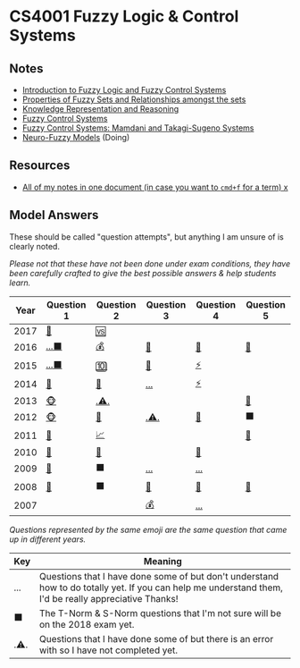
# CS4001 Fuzzy Logic & Control Systems

## Notes

* [Introduction to Fuzzy Logic and Fuzzy Control Systems](https://github.com/nating/cs-exams/blob/master/assets/notes/fourth-year/fuzzy-logic/notes/0-introduction-to-fuzzy-logic-and-fuzzy-control-systems.md)
* [Properties of Fuzzy Sets and Relationships amongst the sets](https://github.com/nating/cs-exams/blob/master/assets/notes/fourth-year/fuzzy-logic/notes/1-properties-of-fuzzy-sets-and-relationships-amongst-the-sets.md)
* [Knowledge Representation and Reasoning](https://github.com/nating/cs-exams/blob/master/assets/notes/fourth-year/fuzzy-logic/notes/2-knowledge-representation-and-reasoning.md)
* [Fuzzy Control Systems](https://github.com/nating/cs-exams/blob/master/assets/notes/fourth-year/fuzzy-logic/notes/3-fuzzy-control-systems.md)
* [Fuzzy Control Systems: Mamdani and Takagi-Sugeno Systems](https://github.com/nating/cs-exams/blob/master/assets/notes/fourth-year/fuzzy-logic/notes/4-mamdani-and-takagi-sugeno-systems.md)
* [Neuro-Fuzzy Models](https://github.com/nating/cs-exams/blob/master/assets/notes/fourth-year/fuzzy-logic/notes/5-neuro-fuzzy-models.md) (Doing)

## Resources
* [All of my notes in one document (in case you want to `cmd+f` for a term) x](https://github.com/nating/cs-exams/blob/master/assets/notes/fourth-year/fuzzy-logic/notes/all-together.md)

## Model Answers

These should be called "question attempts", but anything I am unsure of is clearly noted.

*Please not that these have not been done under exam conditions, they have been carefully crafted to give the best possible answers & help students learn.*

Year| Question 1|Question 2|Question 3|Question 4|Question 5
----|-----------|----------|----------|----------|----------
2017|[🐳][20171]|[🆚][20172]|          |           |
2016|[...⬛][20161]|[💰][20162]|[💠][20163]|[🐉][20164]|[🔄][20165]
2015|[...⬛][20151]|[🔟][20152]|[💠][20153]|[⚡][20154]|
2014|[🐳][20141]|[🏀][20142]|[...][20143]|[⚡][20144]|
2013|[🐵][20131]|[.⚠️.][20132]|          |           |[🔄][20135]
2012|[🐵][20121]|[👮][20122]|[.⚠️.][20143]|[🚗][20124]|⬛
2011|[🐉][20111]|[📈][20112]|           |           |[🔄][20115]
2010|[🐳][20101]|[🏀][20102]|           |[🚗][20104]|
2009|[👫][20091]|         ⬛|[...][20093]|[...][20094]|
2008|[🐳][20081]|         ⬛|[👮][20083]|[🚗][20084]|[🔄][20085]
2007|           |          |[💰][20073]|[...][20074]|

*Questions represented by the same emoji are the same question that came up in different years.*

|Key|Meaning|
|-----|-------|
|...|Questions that I have done some of but don't understand how to do totally yet. If you can help me understand them, I'd be really appreciative Thanks!|
|⬛|The T-Norm & S-Norm questions that I'm not sure will be on the 2018 exam yet.|
|.⚠️.|Questions that I have done some of but there is an error with so I have not completed yet.|

[20071]: https://github.com/nating/cs-exams/blob/master/assets/notes/fourth-year/fuzzy-logic/solutions/2007.md#2007-q1
[20072]: https://github.com/nating/cs-exams/blob/master/assets/notes/fourth-year/fuzzy-logic/solutions/2007.md#2007-q2
[20073]: https://github.com/nating/cs-exams/blob/master/assets/notes/fourth-year/fuzzy-logic/solutions/2007.md#2007-q3
[20074]: https://github.com/nating/cs-exams/blob/master/assets/notes/fourth-year/fuzzy-logic/solutions/2007.md#2007-q4
[20075]: https://github.com/nating/cs-exams/blob/master/assets/notes/fourth-year/fuzzy-logic/solutions/2007.md#2007-q5

[20081]: https://github.com/nating/cs-exams/blob/master/assets/notes/fourth-year/fuzzy-logic/solutions/2008.md#2008-q1
[20082]: https://github.com/nating/cs-exams/blob/master/assets/notes/fourth-year/fuzzy-logic/solutions/2008.md#2008-q2
[20083]: https://github.com/nating/cs-exams/blob/master/assets/notes/fourth-year/fuzzy-logic/solutions/2008.md#2008-q3
[20084]: https://github.com/nating/cs-exams/blob/master/assets/notes/fourth-year/fuzzy-logic/solutions/2008.md#2008-q4
[20085]: https://github.com/nating/cs-exams/blob/master/assets/notes/fourth-year/fuzzy-logic/solutions/2008.md#2008-q5

[20091]: https://github.com/nating/cs-exams/blob/master/assets/notes/fourth-year/fuzzy-logic/solutions/2009.md#2009-q1
[20092]: https://github.com/nating/cs-exams/blob/master/assets/notes/fourth-year/fuzzy-logic/solutions/2009.md#2009-q2
[20093]: https://github.com/nating/cs-exams/blob/master/assets/notes/fourth-year/fuzzy-logic/solutions/2009.md#2009-q3
[20094]: https://github.com/nating/cs-exams/blob/master/assets/notes/fourth-year/fuzzy-logic/solutions/2009.md#2009-q4
[20095]: https://github.com/nating/cs-exams/blob/master/assets/notes/fourth-year/fuzzy-logic/solutions/2009.md#2009-q5

[20101]: https://github.com/nating/cs-exams/blob/master/assets/notes/fourth-year/fuzzy-logic/solutions/2010.md#2010-q1
[20102]: https://github.com/nating/cs-exams/blob/master/assets/notes/fourth-year/fuzzy-logic/solutions/2010.md#2010-q2
[20103]: https://github.com/nating/cs-exams/blob/master/assets/notes/fourth-year/fuzzy-logic/solutions/2010.md#2010-q3
[20104]: https://github.com/nating/cs-exams/blob/master/assets/notes/fourth-year/fuzzy-logic/solutions/2010.md#2010-q4
[20105]: https://github.com/nating/cs-exams/blob/master/assets/notes/fourth-year/fuzzy-logic/solutions/2010.md#2010-q5

[20111]: https://github.com/nating/cs-exams/blob/master/assets/notes/fourth-year/fuzzy-logic/solutions/2011.md#2011-q1
[20112]: https://github.com/nating/cs-exams/blob/master/assets/notes/fourth-year/fuzzy-logic/solutions/2011.md#2011-q2
[20113]: https://github.com/nating/cs-exams/blob/master/assets/notes/fourth-year/fuzzy-logic/solutions/2011.md#2011-q3
[20114]: https://github.com/nating/cs-exams/blob/master/assets/notes/fourth-year/fuzzy-logic/solutions/2011.md#2011-q4
[20115]: https://github.com/nating/cs-exams/blob/master/assets/notes/fourth-year/fuzzy-logic/solutions/2011.md#2011-q5

[20121]: https://github.com/nating/cs-exams/blob/master/assets/notes/fourth-year/fuzzy-logic/solutions/2012.md#2012-q1
[20122]: https://github.com/nating/cs-exams/blob/master/assets/notes/fourth-year/fuzzy-logic/solutions/2012.md#2012-q2
[20123]: https://github.com/nating/cs-exams/blob/master/assets/notes/fourth-year/fuzzy-logic/solutions/2012.md#2012-q3
[20124]: https://github.com/nating/cs-exams/blob/master/assets/notes/fourth-year/fuzzy-logic/solutions/2012.md#2012-q4
[20125]: https://github.com/nating/cs-exams/blob/master/assets/notes/fourth-year/fuzzy-logic/solutions/2012.md#2012-q5

[20131]: https://github.com/nating/cs-exams/blob/master/assets/notes/fourth-year/fuzzy-logic/solutions/2013.md#2013-q1
[20132]: https://github.com/nating/cs-exams/blob/master/assets/notes/fourth-year/fuzzy-logic/solutions/2013.md#2013-q2
[20133]: https://github.com/nating/cs-exams/blob/master/assets/notes/fourth-year/fuzzy-logic/solutions/2013.md#2013-q3
[20134]: https://github.com/nating/cs-exams/blob/master/assets/notes/fourth-year/fuzzy-logic/solutions/2013.md#2013-q4
[20135]: https://github.com/nating/cs-exams/blob/master/assets/notes/fourth-year/fuzzy-logic/solutions/2013.md#2013-q5

[20141]: https://github.com/nating/cs-exams/blob/master/assets/notes/fourth-year/fuzzy-logic/solutions/2014.md#2014-q1
[20142]: https://github.com/nating/cs-exams/blob/master/assets/notes/fourth-year/fuzzy-logic/solutions/2014.md#2014-q2
[20143]: https://github.com/nating/cs-exams/blob/master/assets/notes/fourth-year/fuzzy-logic/solutions/2014.md#2014-q3
[20144]: https://github.com/nating/cs-exams/blob/master/assets/notes/fourth-year/fuzzy-logic/solutions/2014.md#2014-q4
[20145]: https://github.com/nating/cs-exams/blob/master/assets/notes/fourth-year/fuzzy-logic/solutions/2014.md#2014-q5

[20151]: https://github.com/nating/cs-exams/blob/master/assets/notes/fourth-year/fuzzy-logic/solutions/2015.md#2015-q1
[20152]: https://github.com/nating/cs-exams/blob/master/assets/notes/fourth-year/fuzzy-logic/solutions/2015.md#2015-q2
[20153]: https://github.com/nating/cs-exams/blob/master/assets/notes/fourth-year/fuzzy-logic/solutions/2015.md#2015-q3
[20154]: https://github.com/nating/cs-exams/blob/master/assets/notes/fourth-year/fuzzy-logic/solutions/2015.md#2015-q4
[20155]: https://github.com/nating/cs-exams/blob/master/assets/notes/fourth-year/fuzzy-logic/solutions/2015.md#2015-q5

[20161]: https://github.com/nating/cs-exams/blob/master/assets/notes/fourth-year/fuzzy-logic/solutions/2016.md#2016-q1
[20162]: https://github.com/nating/cs-exams/blob/master/assets/notes/fourth-year/fuzzy-logic/solutions/2016.md#2016-q2
[20163]: https://github.com/nating/cs-exams/blob/master/assets/notes/fourth-year/fuzzy-logic/solutions/2016.md#2016-q3
[20164]: https://github.com/nating/cs-exams/blob/master/assets/notes/fourth-year/fuzzy-logic/solutions/2016.md#2016-q4
[20165]: https://github.com/nating/cs-exams/blob/master/assets/notes/fourth-year/fuzzy-logic/solutions/2016.md#2016-q5

[20171]: https://github.com/nating/cs-exams/blob/master/assets/notes/fourth-year/fuzzy-logic/solutions/2017.md#2017-q1
[20172]: https://github.com/nating/cs-exams/blob/master/assets/notes/fourth-year/fuzzy-logic/solutions/2017.md#2017-q2
[20173]: https://github.com/nating/cs-exams/blob/master/assets/notes/fourth-year/fuzzy-logic/solutions/2017.md#2017-q3
[20174]: https://github.com/nating/cs-exams/blob/master/assets/notes/fourth-year/fuzzy-logic/solutions/2017.md#2017-q4
[20175]: https://github.com/nating/cs-exams/blob/master/assets/notes/fourth-year/fuzzy-logic/solutions/2017.md#2017-q5
